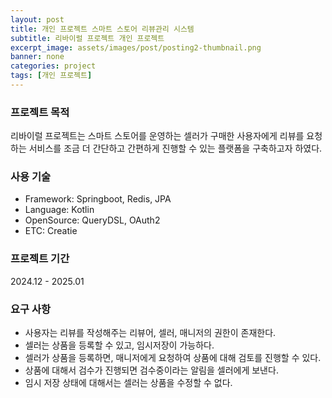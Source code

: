```yaml
---
layout: post
title: 개인 프로젝트 스마트 스토어 리뷰관리 시스템
subtitle: 리바이럴 프로젝트 개인 프로젝트
excerpt_image: assets/images/post/posting2-thumbnail.png
banner: none
categories: project
tags: [개인 프로젝트]
---
```


### 프로젝트 목적

리바이럴 프로젝트는 스마트 스토어를 운영하는 셀러가 구매한 사용자에게 리뷰를 요청하는
서비스를 조금 더 간단하고 간편하게 진행할 수 있는 플랫폼을 구축하고자 하였다.

### 사용 기술
- Framework: Springboot, Redis, JPA
- Language: Kotlin
- OpenSource: QueryDSL, OAuth2
- ETC: Creatie

### 프로젝트 기간
2024.12 - 2025.01

### 요구 사항

- 사용자는 리뷰를 작성해주는 리뷰어, 셀러, 매니저의 권한이 존재한다.
- 셀러는 상품을 등록할 수 있고, 임시저장이 가능하다.
- 셀러가 상품을 등록하면, 매니저에게 요청하여 상품에 대해 검토를 진행할 수 있다.
- 상품에 대해서 검수가 진행되면 검수중이라는 알림을 셀러에게 보낸다.
- 임시 저장 상태에 대해서는 셀러는 상품을 수정할 수 없다.
